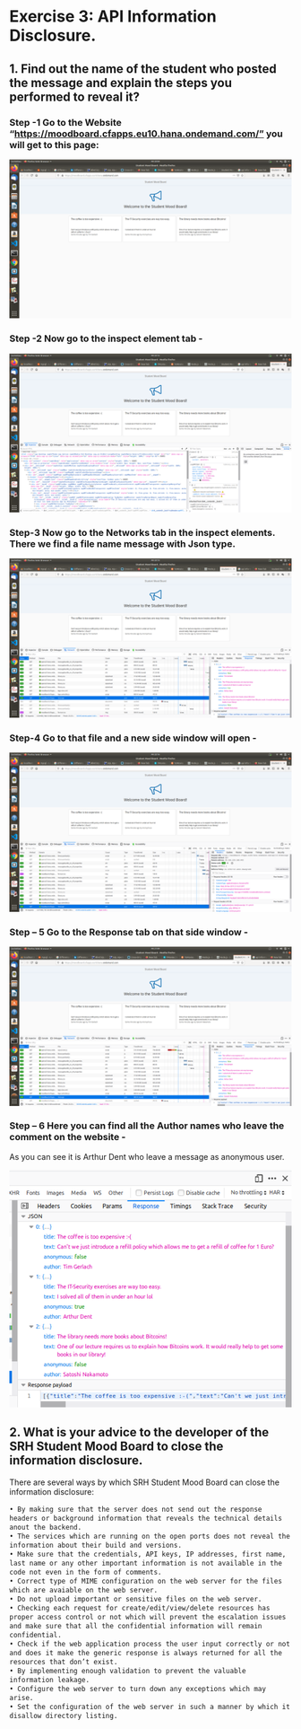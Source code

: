 # Exercise 3: API Information Disclosure.

## 1. Find out the name of the student who posted the message and explain the steps you performed to reveal it?

### Step -1 Go to the Website “https://moodboard.cfapps.eu10.hana.ondemand.com/” you will get to this page:

![Screenshot](1pic.png)

### Step -2 Now go to the inspect element tab -

![Screenshot](2pic.png)

### Step-3 Now go to the Networks tab in the inspect elements. There we find a file name message with Json type.

![Screenshot](3pic.png)

### Step-4 Go to that file and a new side window will open -

![Screenshot](4pic.png)

### Step – 5 Go to the Response tab on that side window -

![Screenshot](5pic.png)

### Step – 6 Here you can find all the Author names who leave the comment on the website -

As you can see it is Arthur Dent who leave a message as anonymous user.

![Screenshot](6pic.png)

## 2. What is your advice to the developer of the SRH Student Mood Board to close the information disclosure.

There are several ways by which SRH Student Mood Board can close the information disclosure:


    • By making sure that the server does not send out the response headers or background information that reveals the technical details anout the backend.
    • The services which are running on the open ports does not reveal the information about their build and versions.
    • Make sure that the credentials, API keys, IP addresses, first name, last name or any other important information is not available in the code not even in the form of comments.
    • Correct type of MIME configuration on the web server for the files which are avaiable on the web server.
    • Do not upload important or sensitive files on the web server.
    • Checking each request for create/edit/view/delete resources has proper access control or not which will prevent the escalation issues and make sure that all the confidential information will remain confidential.
    • Check if the web application process the user input correctly or not and does it make the generic response is always returned for all the resources that don’t exist.
    • By implementing enough validation to prevent the valuable information leakage.
    • Configure the web server to turn down any exceptions which may arise.
    • Set the configuration of the web server in such a manner by which it disallow directory listing.

